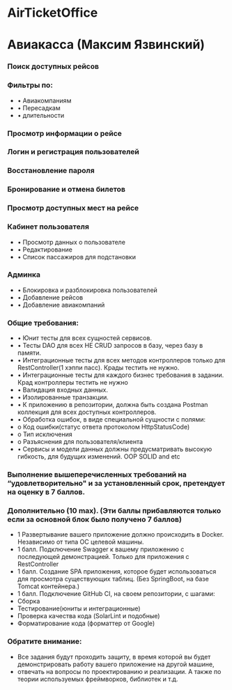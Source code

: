 # AirTicketOffice
# Авиакасса (Максим Язвинский)
### Поиск доступных рейсов
### Фильтры по:
* •	Авиакомпаниям
* •	Пересадкам
* •	длительности
### Просмотр информации о рейсе
### Логин и регистрация пользователей
### Восстановление пароля
### Бронирование и отмена билетов
### Просмотр доступных мест на рейсе
### Кабинет пользователя
* •	Просмотр данных о пользователе
* •	Редактирование
* •	Список пассажиров для подстановки
### Админка
* •	Блокировка и разблокировка пользователей
* •	Добавление рейсов
* •	Добавление авиакомпаний


### Общие требования:
* •	Юнит тесты для всех сущностей сервисов.
* •	Тесты DAO для всех НЕ CRUD запросов в базу, через базу в памяти.
* •	Интеграционные тесты для всех методов контроллеров только для RestController(1 хэппи пасс). Крады тестить не нужно.
* •	Интеграционные тесты для каждого бизнес требования в задании. Крад контроллеры тестить не нужно
* •	Валидация входных данных.
* •	Изолированные транзакции.
* •	К приложению в репозитории, должна быть создана Postman коллекция для всех доступных контроллеров.
* •	Обработка ошибок, в виде специальной сущности с полями:
* о Код ошибки(статус ответа протоколом HttpStatusCode)
* о Тип исключения
* о Разъяснения для пользователя/клиента
* •	Сервисы и модели данных должны предусматривать высокую гибкость, для будущих изменений. OOP SOLID and etc
### Выполнение вышеперечисленных требований на “удовлетворительно" и за установленный срок, претендует на оценку в 7 баллов.
### Дополнительно (10 max). (Эти баллы прибавляются только если за основной блок было получено 7 баллов)
* 1 Развертывание вашего приложение должно происходить в Docker. Независимо от типа ОС целевой машины.
* 1 балл. Подключение Swagger к вашему приложению с последующей демонстрацией. Только для приложения с RestController
* 1 балл. Создание SPA приложения, которое будет использоваться для просмотра существующих таблиц. (Без SpringBoot, на базе Tomcat контейнера.)
* 1 балл. Подключение GitHub CI, на своем репозитории, с шагами:
* Сборка
* Тестирование(юниты и интеграционные)
* Проверка качества кода (SolarLint и подобные)
* Форматирование кода (форматтер от Google)

### Обратите внимание:
* Все задания будут проходить защиту, в время которой вы будет демонстрировать работу вашего приложение на другой машине,
*  отвечать на вопросы по проектированию и реализации. А также по теории используемых фреймворков, библиотек и т.д.
